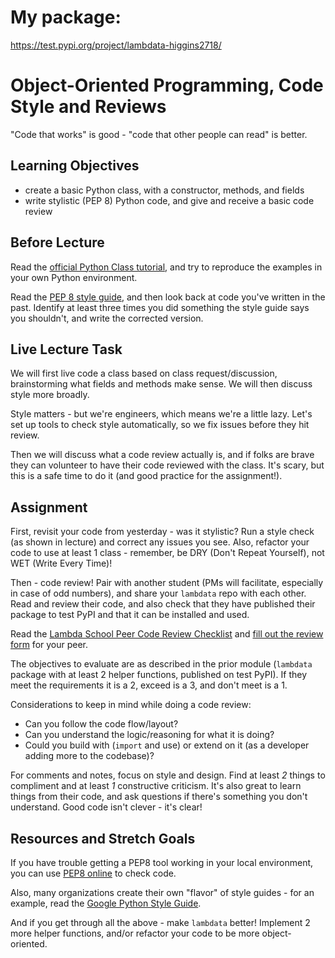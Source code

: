 # My package:
https://test.pypi.org/project/lambdata-higgins2718/

# Object-Oriented Programming, Code Style and Reviews

"Code that works" is good - "code that other people can read" is better.

## Learning Objectives

- create a basic Python class, with a constructor, methods, and fields
- write stylistic (PEP 8) Python code, and give and receive a basic code review

## Before Lecture

Read the [official Python Class
tutorial](https://docs.python.org/3/tutorial/classes.html), and try to reproduce
the examples in your own Python environment.

Read the [PEP 8 style guide](https://pep8.org/), and then look back at code
you've written in the past. Identify at least three times you did something the
style guide says you shouldn't, and write the corrected version.

## Live Lecture Task

We will first live code a class based on class request/discussion, brainstorming
what fields and methods make sense. We will then discuss style more broadly.

Style matters - but we're engineers, which means we're a little lazy. Let's set
up tools to check style automatically, so we fix issues before they hit review.

Then we will discuss what a code review actually is, and if folks are brave they
can volunteer to have their code reviewed with the class. It's scary, but this
is a safe time to do it (and good practice for the assignment!).

## Assignment

First, revisit your code from yesterday - was it stylistic? Run a style check
(as shown in lecture) and correct any issues you see. Also, refactor your code
to use at least 1 class - remember, be DRY (Don't Repeat Yourself), not WET
(Write Every Time)!

Then - code review! Pair with another student (PMs will facilitate, especially
in case of odd numbers), and share your `lambdata` repo with each other. Read
and review their code, and also check that they have published their package to
test PyPI and that it can be installed and used.

Read the [Lambda School Peer Code Review
Checklist](https://github.com/LambdaSchool/Peer-Code-Review-Checklist)
and [fill out the review form](https://airtable.com/shrVBzrhkcT6GqExr) for your
peer.

The objectives to evaluate are as described in the prior module (`lambdata`
package with at least 2 helper functions, published on test PyPI). If they meet
the requirements it is a 2, exceed is a 3, and don't meet is a 1.

Considerations to keep in mind while doing a code review:
- Can you follow the code flow/layout?
- Can you understand the logic/reasoning for what it is doing?
- Could you build with (`import` and use) or extend on it (as a developer adding
  more to the codebase)?

For comments and notes, focus on style and design. Find at least *2* things to
compliment and at least *1* constructive criticism. It's also great to learn
things from their code, and ask questions if there's something you don't
understand. Good code isn't clever - it's clear!

## Resources and Stretch Goals

If you have trouble getting a PEP8 tool working in your local environment, you
can use [PEP8 online](http://pep8online.com/) to check code.

Also, many organizations create their own "flavor" of style guides - for an example,
read the
[Google Python Style Guide](https://google.github.io/styleguide/pyguide.html).

And if you get through all the above - make `lambdata` better! Implement 2 more
helper functions, and/or refactor your code to be more object-oriented.
